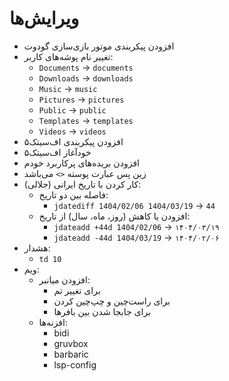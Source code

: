# ﻭﯾﺮﺍﯾﺶ‌ﻫﺎ


- ﺍﻓﺰﻭﺩﻥ ﭘﯿﮑﺮﺑﻨﺪﯼ ﻣﻮﺗﻮﺭ ﺑﺎﺯﯼ‌ﺳﺎﺯﯼ ﮔﻮﺩﻭﺕ
- ﺗﻐﯿﯿﺮ ﻧﺎﻡ ﭘﻮﺷﻪ‌ﻫﺎﯼ ﮐﺎﺭﺑﺮ:
	- `Documents` -> `documents`
	- `Downloads` -> `downloads`
	- `Music` -> `music`
	- `Pictures` -> `pictures`
	- `Public` -> `public`
	- `Templates` -> `templates`
	- `Videos` -> `videos`
- ۵ﺍﻓﺰﻭﺩﻥ ﭘﯿﮑﺮﺑﻨﺪﯼ ﺍﻑ‌ﺳﯿﺘﮏ
- ۵ﺧﻮﺩﺁﻏﺎﺯ ﺍﻑ‌ﺳﯿﺘﮏ
- ﺍﻓﺰﻭﺩﻥ ﺑﺮﯾﺪﻩ‌ﻫﺎﯼ ﭘﺮﮐﺎﺭﺑﺮﺩ ﺧﻮﺩﻡ
- ﺯﯾﻦ ﭘﺲ ﻋﺒﺎﺭﺕ ﭘﻮﺳﺘﻪ ` <> ` ﻣﯽ‌ﺑﺎﺷﺪ
- (ﺟ﻿ﻼﻟﯽ) ﮐﺎﺭ ﮐﺮﺩﻥ ﺑﺎ ﺗﺎﺭﯾﺦ ﺍﯾﺮﺍﻧﯽ:
	- ﻓﺎﺻﻠﻪ ﺑﯿﻦ ﺩﻭ ﺗﺎﺭﯾﺦ:
		- `jdatediff 1404/02/06 1404/03/19` -> `44`
	- ﺍﻓﺰﻭﺩﻥ ﯾﺎ ﮐﺎﻫﺶ (ﺭﻭﺯ، ﻣﺎﻩ، ﺳﺎﻝ) ﺍﺯ ﺗﺎﺭﯾﺦ:
		- `jdateadd +44d 1404/02/06` -> `۱۴۰۴/۰۳/۱۹`
		- `jdateadd -44d 1404/03/19` -> `۱۴۰۴/۰۲/۰۶`
- هشدار:
	- `td 10`
- ﻭﯾﻢ:
	- ﺍﻓﺰﻭﺩﻥ ﻣﯿﺎﻧﺒﺮ:
		- ﺑﺮﺍﯼ ﺗﻐﯿﯿﺮ ﺗﻢ
		- ﺑﺮﺍﯼ ﺭﺍﺳﺖ‌ﭼﯿﻦ ﻭ ﭼﭗ‌ﭼﯿﻦ ﮐﺮﺩﻥ
		- ﺑﺮﺍﯼ ﺟﺎﺑﺠﺎ ﺷﺪﻥ ﺑﯿﻦ ﺑﺎﻓﺮﻫﺎ
	- ﺍﻓﺰﻧﻪ‌ﻫﺎ:
		- bidi
		- gruvbox
		- barbaric
		- lsp-config
